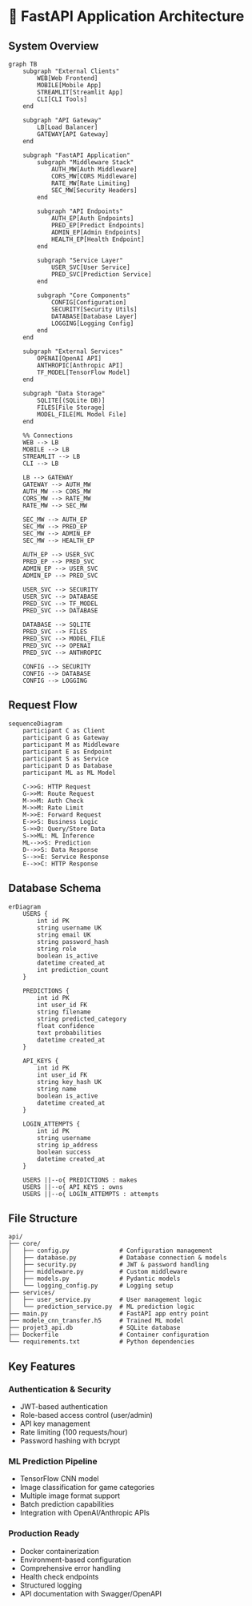 # 🚀 FastAPI Application Architecture

## System Overview

```mermaid
graph TB
    subgraph "External Clients"
        WEB[Web Frontend]
        MOBILE[Mobile App] 
        STREAMLIT[Streamlit App]
        CLI[CLI Tools]
    end

    subgraph "API Gateway"
        LB[Load Balancer]
        GATEWAY[API Gateway]
    end

    subgraph "FastAPI Application"
        subgraph "Middleware Stack"
            AUTH_MW[Auth Middleware]
            CORS_MW[CORS Middleware]
            RATE_MW[Rate Limiting]
            SEC_MW[Security Headers]
        end

        subgraph "API Endpoints"
            AUTH_EP[Auth Endpoints]
            PRED_EP[Predict Endpoints]
            ADMIN_EP[Admin Endpoints]
            HEALTH_EP[Health Endpoint]
        end

        subgraph "Service Layer"
            USER_SVC[User Service]
            PRED_SVC[Prediction Service]
        end

        subgraph "Core Components"
            CONFIG[Configuration]
            SECURITY[Security Utils]
            DATABASE[Database Layer]
            LOGGING[Logging Config]
        end
    end

    subgraph "External Services"
        OPENAI[OpenAI API]
        ANTHROPIC[Anthropic API]
        TF_MODEL[TensorFlow Model]
    end

    subgraph "Data Storage"
        SQLITE[(SQLite DB)]
        FILES[File Storage]
        MODEL_FILE[ML Model File]
    end

    %% Connections
    WEB --> LB
    MOBILE --> LB
    STREAMLIT --> LB
    CLI --> LB
    
    LB --> GATEWAY
    GATEWAY --> AUTH_MW
    AUTH_MW --> CORS_MW
    CORS_MW --> RATE_MW
    RATE_MW --> SEC_MW
    
    SEC_MW --> AUTH_EP
    SEC_MW --> PRED_EP
    SEC_MW --> ADMIN_EP
    SEC_MW --> HEALTH_EP
    
    AUTH_EP --> USER_SVC
    PRED_EP --> PRED_SVC
    ADMIN_EP --> USER_SVC
    ADMIN_EP --> PRED_SVC
    
    USER_SVC --> SECURITY
    USER_SVC --> DATABASE
    PRED_SVC --> TF_MODEL
    PRED_SVC --> DATABASE
    
    DATABASE --> SQLITE
    PRED_SVC --> FILES
    PRED_SVC --> MODEL_FILE
    PRED_SVC --> OPENAI
    PRED_SVC --> ANTHROPIC
    
    CONFIG --> SECURITY
    CONFIG --> DATABASE
    CONFIG --> LOGGING
```

## Request Flow

```mermaid
sequenceDiagram
    participant C as Client
    participant G as Gateway
    participant M as Middleware
    participant E as Endpoint
    participant S as Service
    participant D as Database
    participant ML as ML Model

    C->>G: HTTP Request
    G->>M: Route Request
    M->>M: Auth Check
    M->>M: Rate Limit
    M->>E: Forward Request
    E->>S: Business Logic
    S->>D: Query/Store Data
    S->>ML: ML Inference
    ML-->>S: Prediction
    D-->>S: Data Response
    S-->>E: Service Response
    E-->>C: HTTP Response
```

## Database Schema

```mermaid
erDiagram
    USERS {
        int id PK
        string username UK
        string email UK
        string password_hash
        string role
        boolean is_active
        datetime created_at
        int prediction_count
    }

    PREDICTIONS {
        int id PK
        int user_id FK
        string filename
        string predicted_category
        float confidence
        text probabilities
        datetime created_at
    }

    API_KEYS {
        int id PK
        int user_id FK
        string key_hash UK
        string name
        boolean is_active
        datetime created_at
    }

    LOGIN_ATTEMPTS {
        int id PK
        string username
        string ip_address
        boolean success
        datetime created_at
    }

    USERS ||--o{ PREDICTIONS : makes
    USERS ||--o{ API_KEYS : owns
    USERS ||--o{ LOGIN_ATTEMPTS : attempts
```

## File Structure

```
api/
├── core/
│   ├── config.py              # Configuration management
│   ├── database.py            # Database connection & models
│   ├── security.py            # JWT & password handling
│   ├── middleware.py          # Custom middleware
│   ├── models.py              # Pydantic models
│   └── logging_config.py      # Logging setup
├── services/
│   ├── user_service.py        # User management logic
│   └── prediction_service.py  # ML prediction logic
├── main.py                    # FastAPI app entry point
├── modele_cnn_transfer.h5     # Trained ML model
├── projet3_api.db             # SQLite database
├── Dockerfile                 # Container configuration
└── requirements.txt           # Python dependencies
```

## Key Features

### Authentication & Security
- JWT-based authentication
- Role-based access control (user/admin)
- API key management
- Rate limiting (100 requests/hour)
- Password hashing with bcrypt

### ML Prediction Pipeline
- TensorFlow CNN model
- Image classification for game categories
- Multiple image format support
- Batch prediction capabilities
- Integration with OpenAI/Anthropic APIs

### Production Ready
- Docker containerization
- Environment-based configuration
- Comprehensive error handling
- Health check endpoints
- Structured logging
- API documentation with Swagger/OpenAPI